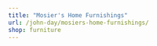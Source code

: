 ```yaml
---
title: "Mosier's Home Furnishings"
url: /john-day/mosiers-home-furnishings/
shop: furniture
---
```

